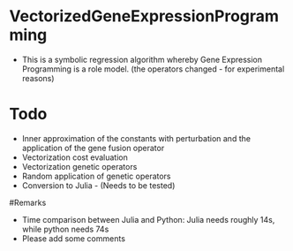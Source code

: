 # VectorizedGeneExpressionProgramming
- This is a symbolic regression algorithm whereby Gene Expression Programming is a role model. (the operators changed - for experimental reasons)

# Todo 
- Inner approximation of the constants with perturbation and the application of the gene fusion operator
- Vectorization cost evaluation
- Vectorization genetic operators
- Random application of genetic operators
- Conversion to Julia - (Needs to be tested)

#Remarks
- Time comparison between Julia and Python: Julia needs roughly 14s, while python needs 74s
- Please add some comments

